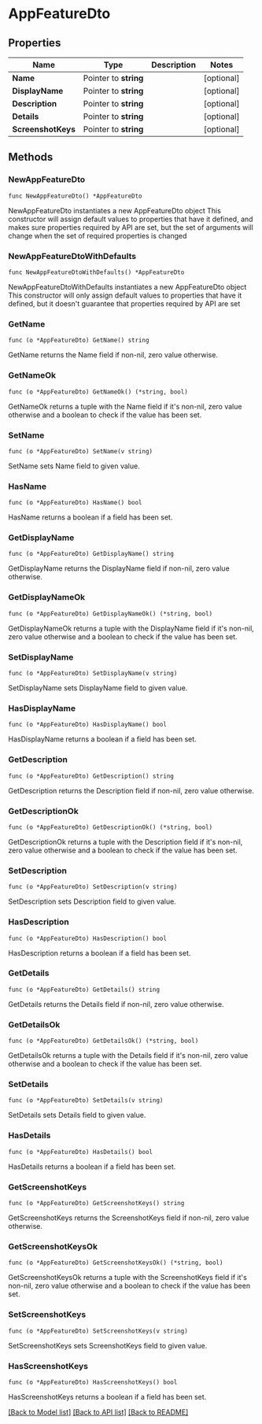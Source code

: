 # AppFeatureDto

## Properties

Name | Type | Description | Notes
------------ | ------------- | ------------- | -------------
**Name** | Pointer to **string** |  | [optional] 
**DisplayName** | Pointer to **string** |  | [optional] 
**Description** | Pointer to **string** |  | [optional] 
**Details** | Pointer to **string** |  | [optional] 
**ScreenshotKeys** | Pointer to **string** |  | [optional] 

## Methods

### NewAppFeatureDto

`func NewAppFeatureDto() *AppFeatureDto`

NewAppFeatureDto instantiates a new AppFeatureDto object
This constructor will assign default values to properties that have it defined,
and makes sure properties required by API are set, but the set of arguments
will change when the set of required properties is changed

### NewAppFeatureDtoWithDefaults

`func NewAppFeatureDtoWithDefaults() *AppFeatureDto`

NewAppFeatureDtoWithDefaults instantiates a new AppFeatureDto object
This constructor will only assign default values to properties that have it defined,
but it doesn't guarantee that properties required by API are set

### GetName

`func (o *AppFeatureDto) GetName() string`

GetName returns the Name field if non-nil, zero value otherwise.

### GetNameOk

`func (o *AppFeatureDto) GetNameOk() (*string, bool)`

GetNameOk returns a tuple with the Name field if it's non-nil, zero value otherwise
and a boolean to check if the value has been set.

### SetName

`func (o *AppFeatureDto) SetName(v string)`

SetName sets Name field to given value.

### HasName

`func (o *AppFeatureDto) HasName() bool`

HasName returns a boolean if a field has been set.

### GetDisplayName

`func (o *AppFeatureDto) GetDisplayName() string`

GetDisplayName returns the DisplayName field if non-nil, zero value otherwise.

### GetDisplayNameOk

`func (o *AppFeatureDto) GetDisplayNameOk() (*string, bool)`

GetDisplayNameOk returns a tuple with the DisplayName field if it's non-nil, zero value otherwise
and a boolean to check if the value has been set.

### SetDisplayName

`func (o *AppFeatureDto) SetDisplayName(v string)`

SetDisplayName sets DisplayName field to given value.

### HasDisplayName

`func (o *AppFeatureDto) HasDisplayName() bool`

HasDisplayName returns a boolean if a field has been set.

### GetDescription

`func (o *AppFeatureDto) GetDescription() string`

GetDescription returns the Description field if non-nil, zero value otherwise.

### GetDescriptionOk

`func (o *AppFeatureDto) GetDescriptionOk() (*string, bool)`

GetDescriptionOk returns a tuple with the Description field if it's non-nil, zero value otherwise
and a boolean to check if the value has been set.

### SetDescription

`func (o *AppFeatureDto) SetDescription(v string)`

SetDescription sets Description field to given value.

### HasDescription

`func (o *AppFeatureDto) HasDescription() bool`

HasDescription returns a boolean if a field has been set.

### GetDetails

`func (o *AppFeatureDto) GetDetails() string`

GetDetails returns the Details field if non-nil, zero value otherwise.

### GetDetailsOk

`func (o *AppFeatureDto) GetDetailsOk() (*string, bool)`

GetDetailsOk returns a tuple with the Details field if it's non-nil, zero value otherwise
and a boolean to check if the value has been set.

### SetDetails

`func (o *AppFeatureDto) SetDetails(v string)`

SetDetails sets Details field to given value.

### HasDetails

`func (o *AppFeatureDto) HasDetails() bool`

HasDetails returns a boolean if a field has been set.

### GetScreenshotKeys

`func (o *AppFeatureDto) GetScreenshotKeys() string`

GetScreenshotKeys returns the ScreenshotKeys field if non-nil, zero value otherwise.

### GetScreenshotKeysOk

`func (o *AppFeatureDto) GetScreenshotKeysOk() (*string, bool)`

GetScreenshotKeysOk returns a tuple with the ScreenshotKeys field if it's non-nil, zero value otherwise
and a boolean to check if the value has been set.

### SetScreenshotKeys

`func (o *AppFeatureDto) SetScreenshotKeys(v string)`

SetScreenshotKeys sets ScreenshotKeys field to given value.

### HasScreenshotKeys

`func (o *AppFeatureDto) HasScreenshotKeys() bool`

HasScreenshotKeys returns a boolean if a field has been set.


[[Back to Model list]](../README.md#documentation-for-models) [[Back to API list]](../README.md#documentation-for-api-endpoints) [[Back to README]](../README.md)


